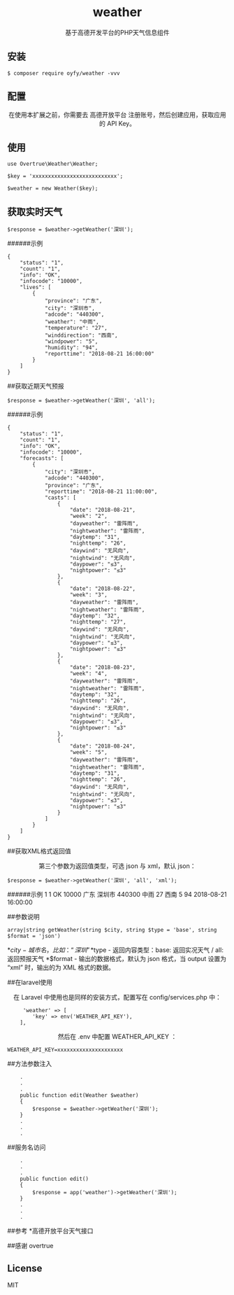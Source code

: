 <h1 align="center"> weather </h1>

<p align="center">基于高德开发平台的PHP天气信息组件</p>


## 安装

```shell
$ composer require oyfy/weather -vvv
```


## 配置
<p align="center">在使用本扩展之前，你需要去 高德开放平台 注册账号，然后创建应用，获取应用的 API Key。</p>

## 使用

```shell
use Overtrue\Weather\Weather;

$key = 'xxxxxxxxxxxxxxxxxxxxxxxxxxx';

$weather = new Weather($key);
```

## 获取实时天气
```shell
$response = $weather->getWeather('深圳');
``` 

######示例

````shell
{
    "status": "1",
    "count": "1",
    "info": "OK",
    "infocode": "10000",
    "lives": [
        {
            "province": "广东",
            "city": "深圳市",
            "adcode": "440300",
            "weather": "中雨",
            "temperature": "27",
            "winddirection": "西南",
            "windpower": "5",
            "humidity": "94",
            "reporttime": "2018-08-21 16:00:00"
        }
    ]
}
````

##获取近期天气预报
```shell
$response = $weather->getWeather('深圳', 'all');
```

######示例
```shell
{
    "status": "1", 
    "count": "1", 
    "info": "OK", 
    "infocode": "10000", 
    "forecasts": [
        {
            "city": "深圳市", 
            "adcode": "440300", 
            "province": "广东", 
            "reporttime": "2018-08-21 11:00:00", 
            "casts": [
                {
                    "date": "2018-08-21", 
                    "week": "2", 
                    "dayweather": "雷阵雨", 
                    "nightweather": "雷阵雨", 
                    "daytemp": "31", 
                    "nighttemp": "26", 
                    "daywind": "无风向", 
                    "nightwind": "无风向", 
                    "daypower": "≤3", 
                    "nightpower": "≤3"
                }, 
                {
                    "date": "2018-08-22", 
                    "week": "3", 
                    "dayweather": "雷阵雨", 
                    "nightweather": "雷阵雨", 
                    "daytemp": "32", 
                    "nighttemp": "27", 
                    "daywind": "无风向", 
                    "nightwind": "无风向", 
                    "daypower": "≤3", 
                    "nightpower": "≤3"
                }, 
                {
                    "date": "2018-08-23", 
                    "week": "4", 
                    "dayweather": "雷阵雨", 
                    "nightweather": "雷阵雨", 
                    "daytemp": "32", 
                    "nighttemp": "26", 
                    "daywind": "无风向", 
                    "nightwind": "无风向", 
                    "daypower": "≤3", 
                    "nightpower": "≤3"
                }, 
                {
                    "date": "2018-08-24", 
                    "week": "5", 
                    "dayweather": "雷阵雨", 
                    "nightweather": "雷阵雨", 
                    "daytemp": "31", 
                    "nighttemp": "26", 
                    "daywind": "无风向", 
                    "nightwind": "无风向", 
                    "daypower": "≤3", 
                    "nightpower": "≤3"
                }
            ]
        }
    ]
}
```

##获取XML格式返回值
<p align="center">第三个参数为返回值类型，可选 json 与 xml，默认 json：</p>

```shell
$response = $weather->getWeather('深圳', 'all', 'xml');
```

######示例
<response>
    <status>1</status>
    <count>1</count>
    <info>OK</info>
    <infocode>10000</infocode>
    <lives type="list">
        <live>
            <province>广东</province>
            <city>深圳市</city>
            <adcode>440300</adcode>
            <weather>中雨</weather>
            <temperature>27</temperature>
            <winddirection>西南</winddirection>
            <windpower>5</windpower>
            <humidity>94</humidity>
            <reporttime>2018-08-21 16:00:00</reporttime>
        </live>
    </lives>
</response>

##参数说明
```shell
array|string getWeather(string $city, string $type = 'base', string $format = 'json')
```
*$city-城市名，比如：“深圳”
*$type - 返回内容类型：base: 返回实况天气 / all: 返回预报天气
*$format  - 输出的数据格式，默认为 json 格式，当 output 设置为 “xml” 时，输出的为 XML 格式的数据。

##在laravel使用

<p align="center">在 Laravel 中使用也是同样的安装方式，配置写在 config/services.php 中：</p>

```shell
     'weather' => [
        'key' => env('WEATHER_API_KEY'),
    ],
```

<p align="center">然后在 .env 中配置 WEATHER_API_KEY ：</p>

```shell
WEATHER_API_KEY=xxxxxxxxxxxxxxxxxxxxx
```

<p align="center"可以用两种方式来获取 Overtrue\Weather\Weather 实例：</p>

##方法参数注入

```shell
    .
    .
    .
    public function edit(Weather $weather) 
    {
        $response = $weather->getWeather('深圳');
    }
    .
    .
    .
```

##服务名访问

```shell
    .
    .
    .
    public function edit() 
    {
        $response = app('weather')->getWeather('深圳');
    }
    .
    .
    .
```

##参考
*高德开放平台天气接口

##感谢
overtrue

## License

MIT